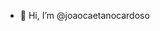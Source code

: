 - 👋 Hi, I’m @joaocaetanocardoso

<!---
joaocaetanocardoso/joaocaetanocardoso is a ✨ special ✨ repository because its `README.md` (this file) appears on your GitHub profile.
You can click the Preview link to take a look at your changes.
--->
